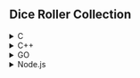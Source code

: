 ## Dice Roller Collection
<details>
<summary>C</summary>
Coming soon...
</details>
<details>
<summary>C++</summary>
Coming soon...
</details>
<details>
<summary>GO</summary>
Coming soon...
</details>
<details>
<summary>Node.js</summary>

A dice rolling server node.js application.

Here we implement diceRoller as an http application (web app).

It accepts one command line argument: a port number between 1024 and 65535.  If no number is provided at the command line, the server defaults to listening to port 8001.  Non-numeric input on the command line is ignored and attempts to bind the server to a port already in use throws an unhandled error (we didn't implement error handling in this demo).

We implement the http server (http/1.1) with an excerpted version of our Legate protocol-handling library (a very lightweight routing wrapper around the node.js http module).

Unlike the other diceRoller implementations in this repository, the node.js implementation uses a web interface to select and pass both the number of dice and the number of sides those dice have to the server.  The server then calculates the die roll using the cryptographically secure Crypto.randomInt() function.  This is almost certainly overkill (dice rolls probably don't require crytographically secure random numbers), but... we like our dice well-shaken.

The root, dice results, and about pages are all the output of functions, rather than individual files, but there is an "external" .css file in the /public/inc/ directory.  We chose this approach because the pages themselves are very simple.  The .css file is separate to ease customization of the app's appearance.

</details>
